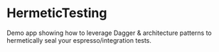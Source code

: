 # HermeticTesting

Demo app showing how to leverage Dagger & architecture patterns to hermetically seal your espresso/integration tests.
